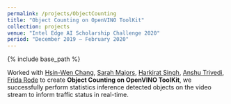 ```yaml
---
permalink: /projects/ObjectCounting
title: "Object Counting on OpenVINO ToolKit"
collection: projects
venue: "Intel Edge AI Scholarship Challenge 2020"
period: "December 2019 – February 2020"
---
```


{% include base_path %}


Worked with [Hsin-Wen Chang](https://www.linkedin.com/in/hsin-wen-chang/), [Sarah Majors](https://www.linkedin.com/in/sarah-majors-030991a5/), [Harkirat Singh](https://www.linkedin.com/in/harkirat155/), [Anshu Trivedi](https://www.linkedin.com/in/anshutrivedi/), [Frida Rode](https://www.linkedin.com/in/frida-rode/) to create **Object Counting on OpenVINO ToolKit**,  we successfully perform statistics inference detected objects on the video stream to inform traffic status in real-time.

